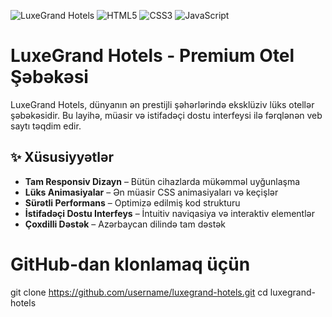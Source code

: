 ![LuxeGrand Hotels](https://img.shields.io/badge/LuxeGrand-L%C3%BCks%2520Otel%2520%C5%9E%C9%99b%C9%99k%C9%99si-gold)
![HTML5](https://img.shields.io/badge/HTML5-E34F26?style=flat&logo=html5&logoColor=white)
![CSS3](https://img.shields.io/badge/CSS3-1572B6?style=flat&logo=css3&logoColor=white)
![JavaScript](https://img.shields.io/badge/JavaScript-F7DF1E?style=flat&logo=javascript&logoColor=black)

# LuxeGrand Hotels - Premium Otel Şəbəkəsi

LuxeGrand Hotels, dünyanın ən prestijli şəhərlərində eksklüziv lüks otellər şəbəkəsidir. Bu layihə, müasir və istifadəçi dostu interfeysi ilə fərqlənən veb saytı təqdim edir.

## ✨ Xüsusiyyətlər
- **Tam Responsiv Dizayn** – Bütün cihazlarda mükəmməl uyğunlaşma  
- **Lüks Animasiyalar** – Ən müasir CSS animasiyaları və keçişlər  
- **Sürətli Performans** – Optimizə edilmiş kod strukturu  
- **İstifadəçi Dostu Interfeys** – İntuitiv naviqasiya və interaktiv elementlər  
- **Çoxdilli Dəstək** – Azərbaycan dilində tam dəstək

# GitHub-dan klonlamaq üçün
git clone https://github.com/username/luxegrand-hotels.git
cd luxegrand-hotels
